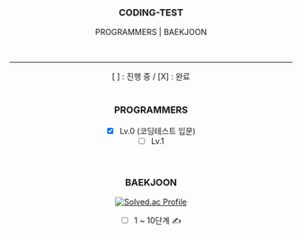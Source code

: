 <div align="center">

  ### CODING-TEST
  PROGRAMMERS | BAEKJOON  

  <br><hr>
  [ ] : 진행 중 / [X] : 완료
  <br><br>


### PROGRAMMERS
- [X] Lv.0 (코딩테스트 입문)  
- [ ] Lv.1
  
<br>

### BAEKJOON
[![Solved.ac Profile](http://mazassumnida.wtf/api/v2/generate_badge?boj=solll)](https://solved.ac/solll)
- [ ] 1 ~ 10단계 ✍️

  
</div>
